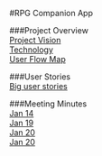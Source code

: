 #RPG Companion App  

###Project Overview  
[Project Vision](https://docs.google.com/document/d/1vjb-VSGzE597DyjM7nernY6ocQbtDChBV6MGlIx8y2M/edit)  
[Technology](https://docs.google.com/document/d/1-QhJxHtYhCSyte3LNl1k16DtLTLiLlqqZ8P3DW_PkMM/edit)  
[User Flow Map](https://docs.google.com/drawings/d/1xkV3fqgLv9Vz-iEGV-DE5ZwTQiR9ZMqnLL53eOsDK2o/edit?usp=sharing) 

###User Stories  
[Big user stories](https://trello.com/b/IYE6wlS5/4350)  

###Meeting Minutes  
[Jan 14](https://docs.google.com/document/d/1X11vIRj44FN3wmF0niuFgafgIYXoCIiKMH8uOwOWd-s/edit)  
[Jan 19](https://docs.google.com/document/d/1ZGovj7EhYHYL_1-ajAStlpFo2aHsImKx0h_reDBY4LI/edit)  
[Jan 20](https://docs.google.com/document/d/1Jid8EaGqJn4ecMS9kYzVpnGYwj5nZvomaj1T_VcrKL4/edit)  
[Jan 20](https://docs.google.com/document/d/1WjaRn1Tqku0RW3XcH0QZN40Zzz1hceNLGMLbuckCfLc/edit)
